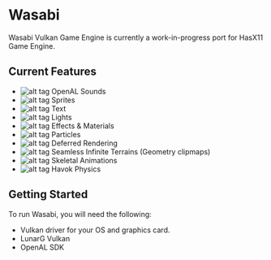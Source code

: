 # Wasabi
Wasabi Vulkan Game Engine is currently a work-in-progress port for HasX11 Game Engine.

## Current Features
[tick]: <img src="https://github.com/Hasan-Jawaheri/Wasabi/raw/master/gitstuff/tick.png" width="36" height="36">
[prog]: <img src="https://github.com/Hasan-Jawaheri/Wasabi/raw/master/gitstuff/wip.ico" width="36" height="36">

* ![alt tag][tick] OpenAL Sounds
* ![alt tag][tick] Sprites
* ![alt tag][tick] Text
* ![alt tag][tick] Lights
* ![alt tag][tick] Effects & Materials
* ![alt tag][prog] Particles
* ![alt tag][prog] Deferred Rendering
* ![alt tag][prog] Seamless Infinite Terrains (Geometry clipmaps)
* ![alt tag][prog] Skeletal Animations
* ![alt tag][tick] Havok Physics

## Getting Started

To run Wasabi, you will need the following:

* Vulkan driver for your OS and graphics card.
* LunarG Vulkan
* OpenAL SDK
